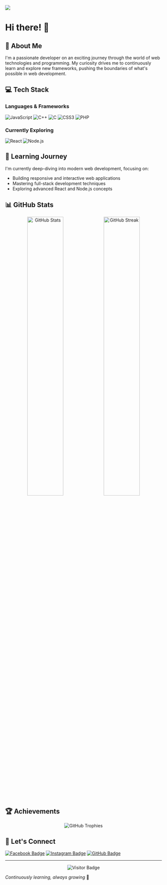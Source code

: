 <img src="https://readme-typing-svg.herokuapp.com/?font=Righteous&size=35&center=true&vCenter=true&width=500&height=70&duration=4000&lines=Hello+Developers!+👋;+I'm+Micoooo24!;" />

# Hi there! 👋

## 🚀 About Me

I'm a passionate developer on an exciting journey through the world of web technologies and programming. My curiosity drives me to continuously learn and explore new frameworks, pushing the boundaries of what's possible in web development.

## 💻 Tech Stack

### Languages & Frameworks
![JavaScript](https://img.shields.io/badge/-JavaScript-F7DF1E?style=for-the-badge&logo=javascript&logoColor=black)
![C++](https://img.shields.io/badge/-C++-00599C?style=for-the-badge&logo=c%2B%2B&logoColor=white)
![C](https://img.shields.io/badge/-C-A8B9CC?style=for-the-badge&logo=c&logoColor=white)
![CSS3](https://img.shields.io/badge/-CSS3-1572B6?style=for-the-badge&logo=css3&logoColor=white)
![PHP](https://img.shields.io/badge/-PHP-777BB4?style=for-the-badge&logo=php&logoColor=white)

### Currently Exploring
![React](https://img.shields.io/badge/-React-61DAFB?style=for-the-badge&logo=react&logoColor=black)
![Node.js](https://img.shields.io/badge/-Node.js-339933?style=for-the-badge&logo=nodedotjs&logoColor=white)

## 🌱 Learning Journey

I'm currently deep-diving into modern web development, focusing on:
- Building responsive and interactive web applications
- Mastering full-stack development techniques
- Exploring advanced React and Node.js concepts

## 📊 GitHub Stats

<p align="center">
  <img src="https://github-readme-stats.vercel.app/api?username=Micoooo24&theme=dracula&show_icons=true&hide_border=true&count_private=true" alt="GitHub Stats" width="48%">
  <img src="https://github-readme-streak-stats.herokuapp.com/?user=Micoooo24&theme=dracula&hide_border=true" alt="GitHub Streak" width="48%">
</p>

## 🏆 Achievements

<p align="center">
  <img src="https://github-profile-trophy.vercel.app/?username=Micoooo24&theme=dracula&no-frame=true&column=3&margin-w=15&margin-h=15" alt="GitHub Trophies">
</p>

## 🤝 Let's Connect

[![Facebook Badge](https://img.shields.io/badge/Facebook-1877F2?style=for-the-badge&logo=facebook&logoColor=white)](https://www.facebook.com/micsrabs)
[![Instagram Badge](https://img.shields.io/badge/Instagram-E4405F?style=for-the-badge&logo=instagram&logoColor=white)](https://www.instagram.com/027_fl/)
[![GitHub Badge](https://img.shields.io/badge/GitHub-100000?style=for-the-badge&logo=github&logoColor=white)](https://github.com/Micoooo24)

---

<p align="center">
  <img src="https://visitor-badge.laobi.icu/badge?page_id=Micoooo24.Micoooo24" alt="Visitor Badge">
</p>

*Continuously learning, always growing* 🚀
